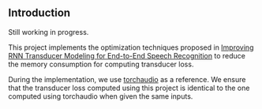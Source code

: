 ## Introduction

Still working in progress.

This project implements the optimization techniques proposed in
[Improving RNN Transducer Modeling for End-to-End Speech Recognition](https://arxiv.org/abs/1909.12415)
to reduce the memory consumption for computing transducer loss.

During the implementation, we use [torchaudio](https://github.com/pytorch/audio) as a reference.
We ensure that the transducer loss computed using this project is identical to the one computed
using torchaudio when given the same inputs.
